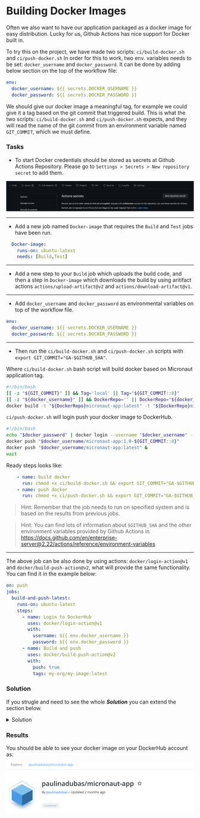 # Building Docker Images

Often we also want to have our application packaged as a docker image for easy distribution. Lucky for us, Github Actions has nice support for Docker built in.

To try this on the project, we have made two scripts: `ci/build-docker.sh` and `ci/push-docker.sh`
In order for this to work, two env. variables needs to be set: `docker_username` and `docker_password`. It can be done by adding below section on the top of the workflow file:

```YAML
env:
  docker_username: ${{ secrets.DOCKER_USERNAME }}
  docker_password: ${{ secrets.DOCKER_PASSWORD }}
```

We should give our docker image a meaningful tag, for example we could give it a tag based on the git commit that triggered build.
This is what the two scripts: `ci/build-docker.sh` and `ci/push-docker.sh` expects, and they will read the name of the git commit from an environment variable named `GIT_COMMIT`, which we must define.

### Tasks
- To start Docker credentials should be stored as secrets at Github Actions Repository. Please go to `Settings > Secrets > New repository secret` to add them. 

![Github Secrets](img/secret.png)

___

- Add a new job named `Docker-image` that requires the `Build` and `Test` jobs have been run.

```YAML
  Docker-image:
    runs-on: ubuntu-latest
    needs: [Build,Test]
```
___
- Add a new step to your `Build` job which uploads the build code, and then a step in `Docker-image` which downloads the build by using aritifact actions `actions/upload-artifact@v2` and `actions/download-artifact@v1`.

___
- Add `docker_username` and `docker_password` as environmental variables on top of the workflow file. 

```YAML
env:
  docker_username: ${{ secrets.DOCKER_USERNAME }}
  docker_password: ${{ secrets.DOCKER_PASSWORD }}
```

___
- Then run the `ci/build-docker.sh` and `ci/push-docker.sh` scripts with `export GIT_COMMIT="GA-$GITHUB_SHA"`.

Where `ci/build-docker.sh` bash script will build docker based on Micronaut application tag. 
```bash 
#!/bin/bash
[[ -z "${GIT_COMMIT}" ]] && Tag='local' || Tag="${GIT_COMMIT::8}"
[[ -z "${docker_username}" ]] && DockerRepo='' || DockerRepo="${docker_username}/"
docker build -t "${DockerRepo}micronaut-app:latest" -t "${DockerRepo}micronaut-app:1.0-$Tag" app/
```

`ci/push-docker.sh` will login push your docker image to DockerHub.
```bash
#!/bin/bash
echo "$docker_password" | docker login --username "$docker_username" --password-stdin
docker push "$docker_username/micronaut-app:1.0-${GIT_COMMIT::8}" 
docker push "$docker_username/micronaut-app:latest" &
wait
```
Ready steps looks like:
```YAML
    - name: build docker
      run: chmod +x ci/build-docker.sh && export GIT_COMMIT="GA-$GITHUB_SHA" && ci/build-docker.sh
    - name: push docker
      run: chmod +x ci/push-docker.sh && export GIT_COMMIT="GA-$GITHUB_SHA" && ci/push-docker.sh
```

> Hint: Remember that the job needs to run on specified system and is based on the results from previous jobs.

> Hint: You can find lots of information about `$GITHUB_SHA` and the other environment variables provided by Github Actions in https://docs.github.com/en/enterprise-server@2.22/actions/reference/environment-variables

---

The above job can be also done by using actions: `docker/login-action@v1` and `docker/build-push-action@v2`, what will provide the same functionality. You can find it in the example below:

```yaml
on: push
jobs:
  build-and-push-latest:
    runs-on: ubuntu-latest
    steps:
      - name: Login to DockerHub
        uses: docker/login-action@v1
        with:
          username: ${{ env.docker_username }}
          password: ${{ env.docker_password }}
      - name: Build and push
        uses: docker/build-push-action@v2
        with:
          push: true
          tags: my-org/my-image:latest
```

### Solution 
If you strugle and need to see the whole ***Solution*** you can extend the section below. 
<details>
    <summary> Solution </summary>
  
```YAML
name: Java CI
on: push
env: # Set the secret as an input
  docker_username: ${{ secrets.DOCKER_USERNAME }}
  docker_password: ${{ secrets.DOCKER_PASSWORD }}
jobs:
  Clone-down:
    name: Clone down repo
    runs-on: ubuntu-latest
    container: gradle:6-jdk11
    steps:
    - uses: actions/checkout@v2
    - name: Upload Repo
      uses: actions/upload-artifact@v2
      with:
        name: code
        path: .
  Test:
    runs-on: ubuntu-latest
    needs: Clone-down
    container: gradle:6-jdk11
    steps:
    - name: Download code
      uses: actions/download-artifact@v2
      with:
        name: code
        path: . 
    - name: Test with Gradle
      run: chmod +x ci/unit-test-app.sh && ci/unit-test-app.sh
  Build:
    runs-on: ubuntu-latest
    needs: Clone-down
    container: gradle:6-jdk11
    steps:
    - name: Download code
      uses: actions/download-artifact@v2
      with:
        name: code
        path: .
    - name: Build with Gradle
      run: chmod +x ci/build-app.sh && ci/build-app.sh
    - name: Upload Repo
      uses: actions/upload-artifact@v2
      with:
        name: code
        path: .
  Docker-image:
    runs-on: ubuntu-latest
    needs: [Build,Test]
    steps:
    - name: Download code
      uses: actions/download-artifact@v1
      with:
        name: code
        path: .
    - name: build docker
      run: chmod +x ci/build-docker.sh && export GIT_COMMIT="GA-$GITHUB_SHA" && ci/build-docker.sh
    - name: push docker
      run: chmod +x ci/push-docker.sh && export GIT_COMMIT="GA-$GITHUB_SHA" && ci/push-docker.sh
```

</details>


### Results

You should be able to see your docker image on your DockerHub account as: 

![Dockerhub](img/dockerhub.png)

